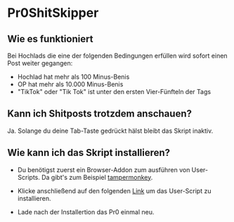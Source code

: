 # Pr0ShitSkipper

## Wie es funktioniert
Bei Hochlads die eine der folgenden Bedingungen erfüllen wird sofort einen Post weiter gegangen:
* Hochlad hat mehr als 100 Minus-Benis
* OP hat mehr als 10.000 Minus-Benis
* "TikTok" oder "Tik Tok" ist unter den ersten Vier-Fünfteln der Tags

## Kann ich Shitposts trotzdem anschauen?
Ja. Solange du deine Tab-Taste gedrückt hälst bleibt das Skript inaktiv.

## Wie kann ich das Skript installieren?
* Du benötigst zuerst ein Browser-Addon zum ausführen von User-Scripts. Da gibt's zum Beispiel [tampermonkey](https://tampermonkey.net).

* Klicke anschließend auf den folgenden [Link](https://github.com/GoldeneGabel/Pr0ShitSkipper/raw/master/Pr0ShitSkipper.user.js) um das User-Script zu installieren.

* Lade nach der Installertion das Pr0 einmal neu.
